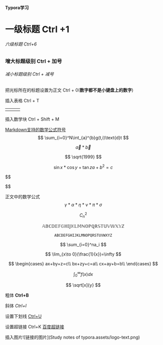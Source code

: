 #### Typora学习

# 一级标题 Ctrl +1

###### 六级标题 Ctrl+6

### 增大标题级别 Ctrl + 加号

###### 减小标题级别 Ctrl + 减号

把光标所在的标题设置为正文 Ctrl + 0(**数字都不是小键盘上的数字**)

插入表格 Ctrl + T

|      |      |      |
| ---- | ---- | ---- |
|      |      |      |

 插入数学块 Ctrl + Shift + M 

[Markdown支持的数学公式符号](https://www.jianshu.com/p/a0aa94ef8ab2)
$$
\sum_{i=0}^N\int_{a}^{b}g(t,i)\text{d}t
$$

$$
\vec a*\vec b
$$

$$
\sqrt{1999}
$$

$$
\sin{x}*\cos{y}+\tan{z}a+b^2=c
$$

$$

$$

正文中的数学公式
$$
\gamma *\alpha *\eta *\nu *\pi *\sigma
$$

$$
C_n^2
$$

$$
\mathbb{ABCDEFGHIJKLMNOPQRSTUVWXYZ}
$$

$$
\mathtt{ABCDEFGHIJKLMNOPQRSTUVWXYZ}
$$

$$
\sum_{i=0}^na_i
$$

$$
\lim_{x\to 0}(\frac{1}{x})=\infty
$$

$$
\begin{cases}
ax+by+z=c\\
bx+zy+c=a\\
cx+ay+b=b\\
\end{cases}
$$

$$
\int_0^\infty f(x)dx
$$

$$
\sqrt[x]{y}
$$

粗体 **Ctrl+B**

斜体 *Ctrl+I*

设置下划线 <u>Ctrl+U</u>

设置超链接 Ctrl+K [百度超链接](www.baidu.com)

插入图片![链接的图片](Study notes of typora.assets/logo-text.png)

